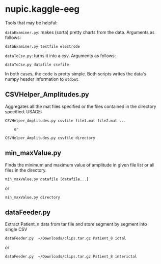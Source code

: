 nupic.kaggle-eeg
================

Tools that may be helpful:  

`dataExaminer.py`: makes (sorta) pretty charts from the data. Arguments as follows:  

```
dataExaminer.py textfile electrode
```

`dataToCsv.py`: turns it into a csv. Arguments as follows: 

```
dataToCsv.py datafile csvfile
```

In both cases, the code is pretty simple.  Both scripts writes the data's numpy header information to `stdout`.


CSVHelper_Amplitudes.py
-------------------------

Aggregates all the mat files specified or the files contained in the directory 
specified.
USAGE:
```
CSVHelper_Amplitudes.py csvfile file1.mat file2.mat ...
```
        or
```
CSVHelper_Amplitudes.py csvfile directory
```

min_maxValue.py
---------------

Finds the minimum and maximum value of amplitude in given file list or all files in the directory.

```
min_maxValue.py datafile [datafile...]
```
or
```
min_maxValue.py directory
```


dataFeeder.py
-------------
Extract Patient_n data from tar file and store segment by segment into single CSV 

```
dataFeeder.py  ~/Downloads/clips.tar.gz Patient_8 ictal
```
or

```
dataFeeder.py  ~/Downloads/clips.tar.gz Patient_8 interictal
```




